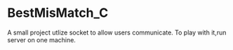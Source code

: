 # BestMisMatch_C
A small project utlize socket to allow users communicate.
To play with it,run server on one machine.
